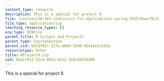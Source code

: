 ```yaml
---
content_type: resource
description: This is a special for project 9.
file: /courses/18-443-statistics-for-applications-spring-2015/0aac761322c4082e4531410c45b3b308_RProject9.zip
file_type: application/zip
learning_resource_types: []
ocw_type: OCWFile
parent_title: R Scripts and Projects
parent_type: CourseSection
parent_uid: b91d782c-32fe-e884-1640-42d14c5c5d5e
resourcetype: Other
title: RProject9.zip
uid: 0aac7613-22c4-082e-4531-410c45b3b308
---
```

This is a special for project 9.

